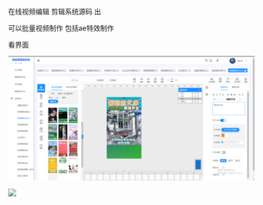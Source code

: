 在线视频编辑 剪辑系统源码 出



可以批量视频制作 包括ae特效制作



看界面



<img src="photo/1.png" >

![](C:\Users\admin\Desktop\git\photo\2.png)